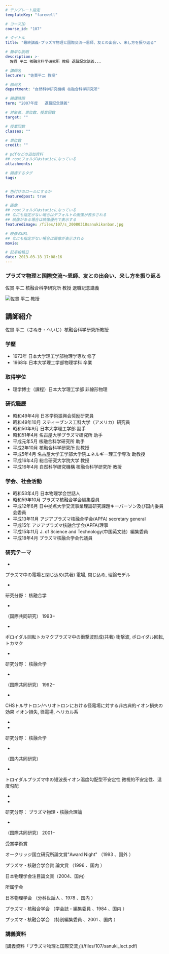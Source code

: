 ```yaml
---
# テンプレート指定
templateKey: "farewell"

# コースID
course_id: "107"

# タイトル
title: "最終講義-プラズマ物理と国際交流〜恩師、友との出会い、来し方を振り返る"

# 簡単な説明
description: >-
  佐貫 平二 核融合科学研究所 教授 退職記念講義...

# 講師名
lecturer: "佐貫平二 教授"

# 部局名
department: "自然科学研究機構 核融合科学研究所"

# 開講時限
term: "2007年度	退職記念講義"

# 対象者、単位数、授業回数
target: ""

# 授業回数
classes: ""

# 単位数
credit: ""

# pdfなどの追加資料
## rootフォルダはstaticになっている
attachments: 

# 関連するタグ
tags:


# 色付けのロールにするか
featuredpost: true

# 画像
## rootフォルダはstaticになっている
## なにも指定がない場合はデフォルトの画像が表示される
## 映像がある場合は映像優先で表示する
featuredimage: /files/107/s_20080318sanukikanban.jpg

# 映像のURL
## なにも指定がない場合は画像が表示される
movie: 

# 記事投稿日
date: 2013-03-18 17:08:16
---
```



### プラズマ物理と国際交流〜恩師、友との出会い、来し方を振り返る

佐貫 平二 核融合科学研究所 教授 退職記念講義



![佐貫 平二 教授](/files/107/s_20080318sanuki_kao.jpg) 
## 講師紹介

佐貫 平二（さぬき・へいじ）核融合科学研究所教授

### 学歴

* 1973年 日本大学理工学部物理学専攻 修了
* 1968年 日本大学理工学部物理学科 卒業

### 取得学位

* 理学博士（課程）日本大学理工学部 非線形物理

### 研究職歴

* 昭和49年4月 日本学術振興会奨励研究員
* 昭和49年10月 スティーブンス工科大学（アメリカ）研究員
* 昭和50年9月 日本大学理工学部 副手
* 昭和51年4月 名古屋大学プラズマ研究所 助手
* 平成元年5月 核融合科学研究所 助手
* 平成2年10月 核融合科学研究所 助教授
* 平成5年4月 名古屋大学工学部大学院エネルギー理工学専攻 助教授
* 平成16年4月 総合研究大学院大学 教授
* 平成16年4月 自然科学研究機構 核融合科学研究所 教授

### 学会、社会活動

* 昭和53年4月 日本物理学会世話人
* 昭和59年10月 プラズマ核融合学会編集委員
* 平成12年6月 日中拠点大学交流事業理論研究課題キーパーソン及び国内委員会委員
* 平成13年11月 アジアプラズマ核融合学会(APFA) secretary general
* 平成15年 アジアプラズマ核融合学会(APFA)理事
* 平成15年11月 J. of Science and Technology(中国英文誌）編集委員
* 平成18年4月 プラズマ核融合学会代議員

### 研究テーマ


-
プラズマ中の電場と閉じ込め(共著) 電場, 閉じ込め, 理論モデル


-
研究分野： 核融合学


-
（国際共同研究） 1993−


-
ポロイダル回転トカマクプラズマ中の衝撃波形成(共著) 衝撃波, ポロイダル回転, トカマク


-
研究分野： 核融合学


-
（国際共同研究） 1992−


-
CHSトルサトロン/ヘリオトロンにおける径電場に対する非古典的イオン損失の効果 イオン損失, 径電場, ヘリカル系

-
-
研究分野： 核融合学


-
（国内共同研究）


-
トロイダルプラズマ中の短波長イオン温度勾配型不安定性 微視的不安定性、温度勾配

-
-
研究分野： プラズマ物理・核融合理論


-
（国際共同研究） 2001−



受賞学術賞




オークリッジ国立研究所論文賞"Award Night" （1993 、国外 ）


プラズマ・核融合学会賞 論文賞 （1996 、国内 ）


日本物理学会注目論文賞（2004、国内)




所属学会




日本物理学会 （分科世話人 、1978 、国内 ）


プラズマ・核融合学会 （学会誌・編集委員 、1984 、国内 ）


プラズマ・核融合学会 （特別編集委員 、2001 、国内 ）




<h3>講義資料</h3>

<p>
[講義資料「プラズマ物理と国際交流」](/files/107/sanuki_lect.pdf) 
</p>